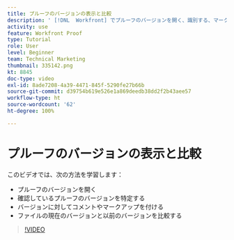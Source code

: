 ```yaml
---
title: プルーフのバージョンの表示と比較
description: ' [!DNL  Workfront] でプルーフのバージョンを開く、識別する、マークアップする、コメントを付ける、および比較する方法を説明します。'
activity: use
feature: Workfront Proof
type: Tutorial
role: User
level: Beginner
team: Technical Marketing
thumbnail: 335142.png
kt: 8845
doc-type: video
exl-id: 8ade7208-4a39-4471-845f-5290fe27b66b
source-git-commit: d39754b619e526e1a869deedb38dd2f2b43aee57
workflow-type: ht
source-wordcount: '62'
ht-degree: 100%

---
```


# プルーフのバージョンの表示と比較

このビデオでは、次の方法を学習します：

* プルーフのバージョンを開く
* 確認しているプルーフのバージョンを特定する
* バージョンに対してコメントやマークアップを付ける
* ファイルの現在のバージョンと以前のバージョンを比較する

>[!VIDEO](https://video.tv.adobe.com/v/335142/?quality=12)

<!--
## Learn more
* Compare proofs
-->
